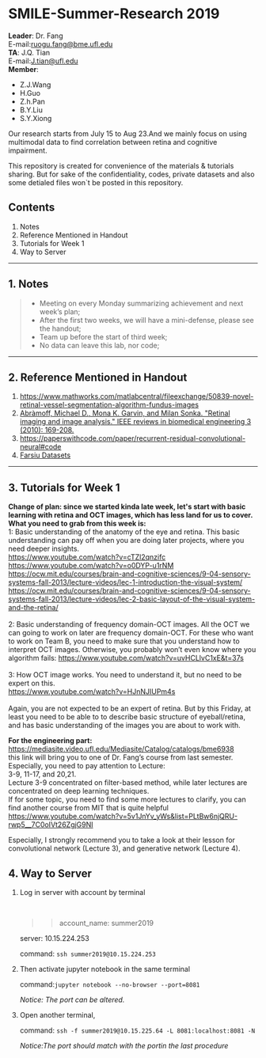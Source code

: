 # SMILE-Summer-Research 2019

**Leader**: Dr. Fang <br> E-mail:ruogu.fang@bme.ufl.edu <br>
**TA**: J.Q. Tian <br> E-mail:J.tian@ufl.edu<br>
**Member**: 

- Z.J.Wang
- H.Guo
- Z.h.Pan
- B.Y.Liu
- S.Y.Xiong

Our research starts from July 15 to Aug 23.And we mainly focus on using multimodal data to find correlation between retina and cognitive impairment.

This repository is created for convenience of the materials & tutorials sharing. But for sake of the confidentiality, codes, private datasets and also some detialed files won`t be posted in this repository.

## Contents

1. Notes
2. Reference Mentioned in Handout
3. Tutorials for Week 1
4. Way to Server

------

## 1. Notes

> - Meeting on every Monday summarizing achievement and next week’s plan;
> - After the first two weeks, we will have a mini-defense, please see the handout;
> - Team up before the start of third week;
> - No data can leave this lab, nor code;

------

## 2. Reference Mentioned in Handout

1. <https://www.mathworks.com/matlabcentral/fileexchange/50839-novel-retinal-vessel-segmentation-algorithm-fundus-images>
2. [Abràmoff, Michael D., Mona K. Garvin, and Milan Sonka. "Retinal imaging and image analysis." IEEE reviews in biomedical engineering 3 (2010): 169-208.](https://www.ncbi.nlm.nih.gov/pmc/articles/PMC3131209/)
3. <https://paperswithcode.com/paper/recurrent-residual-convolutional-neural#code>
4. [Farsiu Datasets](http://people.duke.edu/~sf59/RPEDC_Ophth_2013_dataset.htm)

------

## 3. Tutorials for Week 1

**Change of plan: since we started kinda late week, let's start with basic learning with retina and OCT images, which has less land for us to cover. What you need to grab from this week is:**
<br>
1: Basic understanding of the anatomy of the eye and retina. This basic understanding can pay off when you are doing later projects, where you need deeper insights. <br>
<https://www.youtube.com/watch?v=cTZl2qnzifc><br>
<https://www.youtube.com/watch?v=o0DYP-u1rNM><br>
<https://ocw.mit.edu/courses/brain-and-cognitive-sciences/9-04-sensory-systems-fall-2013/lecture-videos/lec-1-introduction-the-visual-system/><br>
<https://ocw.mit.edu/courses/brain-and-cognitive-sciences/9-04-sensory-systems-fall-2013/lecture-videos/lec-2-basic-layout-of-the-visual-system-and-the-retina/><br>
<br>
2: Basic understanding of frequency domain-OCT images. All the OCT we can going to work on later are frequency domain-OCT. For these who want to work on Team B, you need to make sure that you understand how to interpret OCT images. Otherwise, you probably won’t even know where you algorithm fails:
<https://www.youtube.com/watch?v=uvHCLlvC1xE&t=37s><br>
<br>
3: How OCT image works. You need to understand it, but no need to be expert on this.<br>
<https://www.youtube.com/watch?v=HJnNJIUPm4s><br>
<br>
Again, you are not expected to be an expert of retina. But by this Friday, at least you need to be able to to describe basic structure of eyeball/retina, and has basic understanding of the images you are about to work with.

**For the engineering part:**
<br><https://mediasite.video.ufl.edu/Mediasite/Catalog/catalogs/bme6938>
<br>
this link will bring you to one of Dr. Fang’s course from last semester.
<br>
Especially, you need to pay attention to Lecture:
<br>3-9, 11-17, and 20,21.
<br>Lecture 3-9 concentrated on filter-based method, while later lectures are concentrated on deep learning techniques.
<br>
If for some topic, you need to find some more lectures to clarify, you can find another course from MIT that is quite helpful
<br>
<https://www.youtube.com/watch?v=5v1JnYv_yWs&list=PLtBw6njQRU-rwp5__7C0oIVt26ZgjG9NI><br>

 Especially, I strongly recommend you to take a look at their lesson for convolutional network (Lecture 3), and generative network (Lecture 4).

## 4. Way to Server

1. Log in server with account by terminal

   <br>

   > > account_name: summer2019<br>

   server: 10.15.224.253 <br>

   command: `ssh summer2019@10.15.224.253`

   

2. Then activate jupyter notebook in the same terminal

   command:`jupyter notebook --no-browser --port=8081`

   *Notice: The port can be altered.*

   

3. Open another terminal, 

   command: `ssh -f summer2019@10.15.225.64 -L 8081:localhost:8081 -N`

   *Notice:The port should match with the portin the last procedure*

   

   

   

   